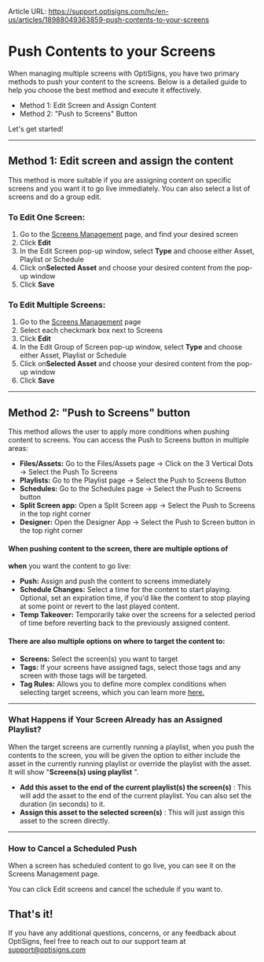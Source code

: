 Article URL: https://support.optisigns.com/hc/en-us/articles/18988049363859-push-contents-to-your-screens

# Push Contents to your Screens

When managing multiple screens with OptiSigns, you have two primary methods to
push your content to the screens. Below is a detailed guide to help you choose
the best method and execute it effectively.

  * Method 1: Edit Screen and Assign Content
  * Method 2: "Push to Screens" Button

Let's get started!

* * *

## Method 1: Edit screen and assign the content

This method is more suitable if you are assigning content on specific screens
and you want it to go live immediately. You can also select a list of screens
and do a group edit.

### To Edit One Screen:

  1. Go to the [Screens Management](https://app.optisigns.com/app/screenManagement) page, and find your desired screen
  2. Click **Edit**
  3. In the Edit Screen pop-up window, select **Type** and choose either Asset, Playlist or Schedule
  4. Click on**Selected Asset** and choose your desired content from the pop-up window
  5. Click **Save**

### To Edit Multiple Screens:

  1. Go to the [Screens Management](https://app.optisigns.com/app/screenManagement) page
  2. Select each checkmark box next to Screens
  3. Click **Edit**
  4. In the Edit Group of Screen pop-up window, select **Type** and choose either Asset, Playlist or Schedule
  5. Click on**Selected Asset** and choose your desired content from the pop-up window
  6. Click **Save**

* * *

## Method 2: "Push to Screens" button

This method allows the user to apply more conditions when pushing content to
screens. You can access the Push to Screens button in multiple areas:

  * **Files/Assets:** Go to the Files/Assets page  → Click on the 3 Vertical Dots → Select the Push To Screens
  * **Playlists:** Go to the Playlist page → Select the Push to Screens Button
  * **Schedules:** Go to the Schedules page → Select the Push to Screens button
  * **Split Screen app:** Open a Split Screen app → Select the Push to Screens in the top right corner
  * **Designer:** Open the Designer App → Select the Push to Screen button in the top right corner

#### When pushing content to the screen, there are multiple options of
**when** you want the content to go live:

  * **Push:** Assign and push the content to screens immediately
  * **Schedule Changes:** Select a time for the content to start playing. Optional, set an expiration time, if you'd like the content to stop playing at some point or revert to the last played content. 
  * **Temp Takeover:** Temporarily take over the screens for a selected period of time before reverting back to the previously assigned content. 

#### There are also multiple options on **where** to target the content to:

[](https://support.optisigns.com/hc/en-us/articles/20879903340947)

  * **Screens:** Select the screen(s) you want to target
  * **Tags:** If your screens have assigned tags, select those tags and any screen with those tags will be targeted.
  * **Tag Rules:** Allows you to define more complex conditions when selecting target screens, which you can learn more [here.](https://support.optisigns.com/hc/en-us/articles/20879903340947)

* * *

### What Happens if Your Screen Already has an Assigned Playlist?

When the target screens are currently running a playlist, when you push the
contents to the screen, you will be given the option to either include the
asset in the currently running playlist or override the playlist with the
asset. It will show "**Screens(s) using playlist** ".

  * **Add this asset to the end of the current playlist(s) the screen(s)** : This will add the asset to the end of the current playlist. You can also set the duration (in seconds) to it. 
  * **Assign this asset to the selected screen(s)** : This will just assign this asset to the screen directly.

* * *

### How to Cancel a Scheduled Push

When a screen has scheduled content to go live, you can see it on the Screens
Management page.

You can click Edit screens and cancel the schedule if you want to.

## That's it!

If you have any additional questions, concerns, or any feedback about
OptiSigns, feel free to reach out to our support team at
[support@optisigns.com](mailto:support@optisigns.com)


